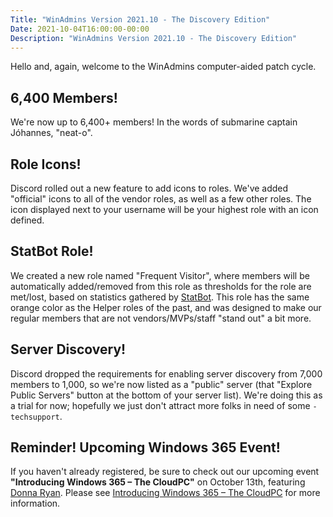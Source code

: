 ```yaml
---
Title: "WinAdmins Version 2021.10 - The Discovery Edition"
Date: 2021-10-04T16:00:00-00:00
Description: "WinAdmins Version 2021.10 - The Discovery Edition"
---
```


Hello and, again, welcome to the WinAdmins computer-aided patch cycle.

## 6,400 Members!

We're now up to 6,400+ members! In the words of submarine captain Jóhannes, "neat-o".

## Role Icons!

Discord rolled out a new feature to add icons to roles. We've added "official" icons to all of the vendor roles, as well as a few other roles. The icon displayed next to your username will be your highest role with an icon defined.

## StatBot Role!

We created a new role named "Frequent Visitor", where members will be automatically added/removed from this role as thresholds for the role are met/lost, based on statistics gathered by [StatBot](https://statbot.net/dashboard/618712310185197588/overview). This role has the same orange color as the Helper roles of the past, and was designed to make our regular members that are not vendors/MVPs/staff "stand out" a bit more.

## Server Discovery!

Discord dropped the requirements for enabling server discovery from 7,000 members to 1,000, so we're now listed as a "public" server (that "Explore Public Servers" button at the bottom of your server list). We're doing this as a trial for now; hopefully we just don't attract more folks in need of some `-techsupport`.

## Reminder! Upcoming Windows 365 Event!

If you haven't already registered, be sure to check out our upcoming event **"Introducing Windows 365 – The CloudPC"** on October 13th, featuring [Donna Ryan](https://twitter.com/TheNotoriousDRR). Please see [Introducing Windows 365 – The CloudPC](https://winadmins.io/events/2021-10-13-w365-donna-ryan/) for more information.
